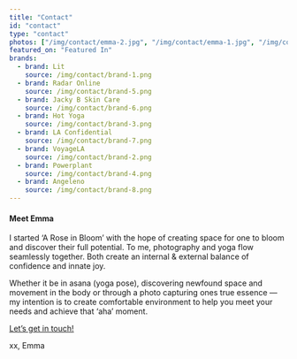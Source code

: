```yaml
---
title: "Contact"
id: "contact"
type: "contact"
photos: ["/img/contact/emma-2.jpg", "/img/contact/emma-1.jpg", "/img/contact/emma-3.jpg"]
featured_on: "Featured In"
brands:
  - brand: Lit
    source: /img/contact/brand-1.png
  - brand: Radar Online
    source: /img/contact/brand-5.png
  - brand: Jacky B Skin Care
    source: /img/contact/brand-6.png
  - brand: Hot Yoga
    source: /img/contact/brand-3.png
  - brand: LA Confidential
    source: /img/contact/brand-7.png
  - brand: VoyageLA
    source: /img/contact/brand-2.png
  - brand: Powerplant
    source: /img/contact/brand-4.png
  - brand: Angeleno
    source: /img/contact/brand-8.png
---
```


#### Meet Emma

I started ‘A Rose in Bloom’ with the hope of creating space for one to bloom and discover their full potential. To me, photography and yoga flow seamlessly together. Both create an internal & external balance of confidence and innate joy.

Whether it be in asana (yoga pose), discovering newfound space and movement in the body or through a photo capturing ones true essence — my intention is to create comfortable environment to help you meet your needs and achieve that ‘aha’ moment.

[Let’s get in touch!](#contact-form)

xx, Emma
